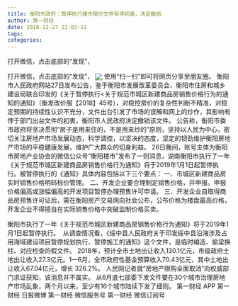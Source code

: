 ```yaml
---
title: 衡阳市政府：暂停执行楼市限价文件有悖初衷，决定撤销
author: 第一财经
date: 2018-12-27 22:02:11
tags: 
categories: 
---
```

打开微信，点击底部的“发现”，
<!-- more -->
打开微信，点击底部的“发现”，
<img align="center" border="0" src="https://imgcdn.yicai.com/uppics/images/2018/12/af588b7f07b049f170cf8ffbb31be3ec.jpg" />
使用“扫一扫”即可将网页分享至朋友圈。
衡阳市人民政府网站27日发布公告，鉴于衡阳市发展改革委员会、衡阳市住房和城乡建设局联合印发的《关于暂停执行<关于规范市城区新建商品房销售价格行为的通知的通知》（衡发改价服【2018】45号），对稳控房价的复杂性判断不精准，对稳定预期的持续性认识不充分，文件出台引发了市场的误解和网上的炒作，其影响有悖于部门出台文件的初衷，衡阳市人民政府决定撤销该文件。
公告称，衡阳市委市政府将坚决贯彻“房子是用来住的，不是用来炒的”原则，坚持以人民为中心，密切关注房地产市场发展动态，科学调控，以坚决的态度，坚定的韧劲维护衡阳房地产市场的平稳健康发展，维护广大群众的切身利益。
26日晚间，账号主体为衡阳市房地产业协会的微信公众号“衡阳楼市”发布了一则消息，湖南衡阳市执行了一年《关于规范市城区新建商品房销售价格行为通知》将于2019年1月1日起暂停执行。被暂停执行的《通知》具体内容包括以下三个要点：
一、市城区新建商品房实时销售价格明码标价管理。
二、开发企业要合理制定销售价格，并申报。申报价格偏高或涨幅偏高的开发项目暂停办理预售许可申请。
三、开发企业自取得商品房预售许可证后，需在衡阳房产交易网向社会公布，公布价格为楼盘最高价格，开发企业不得擅自在实际销售价格中突破监制价格买卖。
 
 
衡阳市执行了一年《关于规范市城区新建商品房销售价格行为通知》将于2019年1月1日起暂停执行。 
从调查情况看，《绥中县人民政府关于印发绥中县沿海涉及占用海域建设项目暂停规划执行、暂停施工的通知》这个文件，是临时编造、偷梁换柱、对应检查的假文件。
2018年，预计全市土地出让收入130.1亿元，市级政府土地出让收入27.3亿元。1—6月，全市政府性基金预算收入70.43亿元，其中土地出让收入67.04亿元，增长 326.2%。
人民网记者就“房地产限购全面取消”向权威部门求证获知，该消息并不属实。
从6月底七部委下发文件要在30个城市治理房地产市场乱象，两个月以来，至少有16个城市陆续下发了细则。
第一财经
APP
第一财经
日报微博
第一财经
微信服务号
第一财经
微信订阅号
